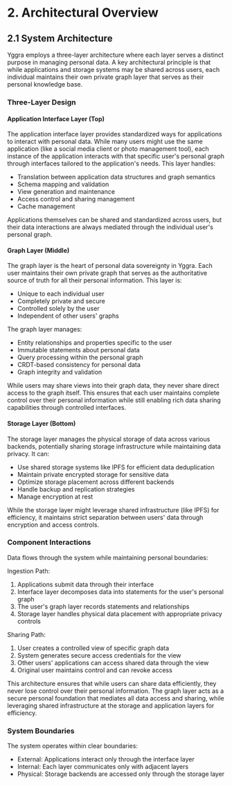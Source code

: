 # 2. Architectural Overview

## 2.1 System Architecture

Yggra employs a three-layer architecture where each layer serves a distinct purpose in managing personal data. A key architectural principle is that while applications and storage systems may be shared across users, each individual maintains their own private graph layer that serves as their personal knowledge base.

### Three-Layer Design

#### Application Interface Layer (Top)
The application interface layer provides standardized ways for applications to interact with personal data. While many users might use the same application (like a social media client or photo management tool), each instance of the application interacts with that specific user's personal graph through interfaces tailored to the application's needs. This layer handles:
- Translation between application data structures and graph semantics
- Schema mapping and validation
- View generation and maintenance
- Access control and sharing management
- Cache management

Applications themselves can be shared and standardized across users, but their data interactions are always mediated through the individual user's personal graph.

#### Graph Layer (Middle)
The graph layer is the heart of personal data sovereignty in Yggra. Each user maintains their own private graph that serves as the authoritative source of truth for all their personal information. This layer is:
- Unique to each individual user
- Completely private and secure
- Controlled solely by the user
- Independent of other users' graphs

The graph layer manages:
- Entity relationships and properties specific to the user
- Immutable statements about personal data
- Query processing within the personal graph
- CRDT-based consistency for personal data
- Graph integrity and validation

While users may share views into their graph data, they never share direct access to the graph itself. This ensures that each user maintains complete control over their personal information while still enabling rich data sharing capabilities through controlled interfaces.

#### Storage Layer (Bottom)
The storage layer manages the physical storage of data across various backends, potentially sharing storage infrastructure while maintaining data privacy. It can:
- Use shared storage systems like IPFS for efficient data deduplication
- Maintain private encrypted storage for sensitive data
- Optimize storage placement across different backends
- Handle backup and replication strategies
- Manage encryption at rest

While the storage layer might leverage shared infrastructure (like IPFS) for efficiency, it maintains strict separation between users' data through encryption and access controls.

### Component Interactions

Data flows through the system while maintaining personal boundaries:

Ingestion Path:
1. Applications submit data through their interface
2. Interface layer decomposes data into statements for the user's personal graph
3. The user's graph layer records statements and relationships
4. Storage layer handles physical data placement with appropriate privacy controls

Sharing Path:
1. User creates a controlled view of specific graph data
2. System generates secure access credentials for the view
3. Other users' applications can access shared data through the view
4. Original user maintains control and can revoke access

This architecture ensures that while users can share data efficiently, they never lose control over their personal information. The graph layer acts as a secure personal foundation that mediates all data access and sharing, while leveraging shared infrastructure at the storage and application layers for efficiency.

### System Boundaries

The system operates within clear boundaries:

- External: Applications interact only through the interface layer
- Internal: Each layer communicates only with adjacent layers
- Physical: Storage backends are accessed only through the storage layer


